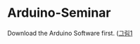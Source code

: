 # Arduino-Seminar
Download the Arduino Software first.
([그림1](https://user-images.githubusercontent.com/59195649/72521899-c5572680-389f-11ea-813f-a11cc242c542.png)

